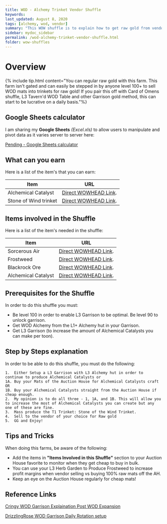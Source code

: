 ```yaml
---
title: WOD - Alchemy Trinket Vendor Shuffle
keywords:
last_updated: August 8, 2020
tags: [alchemy, wod, vendor]
summary: "This WOW shuffle is to explain how to get raw gold from vendor selling WOD Alchemy Trinkets in this page's shuffle"
sidebar: mydoc_sidebar
permalink: /wod-alchemy-trinket-vendor-shuffle.html
folder: wow-shuffles
---
```


# Overview
{% include tip.html content="You can regular raw gold with this farm. This farm isn't gated and can easily be stepped in by anyone level 100+ to sell WOD mats into trinkets for raw gold! If you pair this off with Card of Omens shuffle, L3 Tavern'd WOD Table and other Garrison gold method, this can start to be lucrative on a daily basis."%}

## Google Sheets calculator
I am sharing my **Google Sheets** _(Excel.xls)_ to allow users to manipulate and pivot data as it varies server to server here:

[Pending - Google Sheets calculator](www.twitch.tv/mozzletoff)

## What can you earn

Here is a list of the item's that you can earn:

|Item|URL|
|-------|--------|
|Alchemical Catalyst|[Direct WOWHEAD Link](https://www.wowhead.com/spell=156587/alchemical-catalyst).|
|Stone of Wind trinket|[Direct WOWHEAD Link](https://www.wowhead.com/item=122601/stone-of-wind?bonus=0#created-by-spell).|

## Items involved in the Shuffle

Here is a list of the item's needed in the shuffle:

|Item|URL|
|-------|--------|
|Sorcerous Air|[Direct WOWHEAD Link](https://www.wowhead.com/item=113264/sorcerous-air).|
|Frostweed|[Direct WOWHEAD Link](https://www.wowhead.com/item=109124/frostweed).|
|Blackrock Ore|[Direct WOWHEAD Link](https://www.wowhead.com/item=109118/blackrock-ore).|
|Alchemical Catalyst|[Direct WOWHEAD Link](https://www.wowhead.com/spell=156587/alchemical-catalyst).|

## Prerequisites for the Shuffle
In order to do this shuffle you must:

* Be level 100 in order to enable L3 Garrison to be optimal. Be level 90 to unlock garrison.
* Get WOD Alchemy from the L1+ Alchemy hut in your Garrison.
* Get L3 Garrison (to increase the amount of Alchemical Catalysts you can make per toon).

## Step by Steps explanation
In order to be able to do this shuffle, you must do the following:

```
1.  Either Setup a L3 Garrison with L3 Alchemy hut in order to continue to produce Alchemical Catalysts or
1A. Buy your Mats of the Auction House for Alchemical Catalysts craft OR
1B. Buy your Alchemical Catalysts straight from the Auction House if cheap enough.
2.  My opinion is to do all three - 1, 1A, and 1B. This will allow you to increase the most of Alchemical Catalysts you can create but any one of these are fine.
3.  Mass produce the T1 Trinket: Stone of the Wind Trinket.
4.  Sell to the vendor of your choice for Raw gold
5.  GG and Enjoy!
```

## Tips and Tricks
When doing this farms, be aware of the following:

* Add the items in **"Items Involved in this Shuffle"** section to your Auction House favorite to monitor when they get cheap to buy in bulk.
* You can use your L3 Herb Garden to Produce Frostweed to increase profit margins when vendor selling vs buying 100% raw mats off the AH.
* Keep an eye on the Auction House regularly for cheap mats!

## Reference Links
[Cringy WOD Garrison Explaination Post WOD Expansion](https://youtu.be/rjdeqZQTNMU)

[DrizzlingRose WOD Garrison Daily Rotation setup](https://miro.com/app/board/o9J_ksLc0ds=/)
